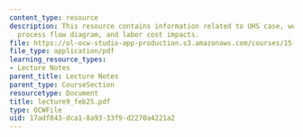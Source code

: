 ```yaml
---
content_type: resource
description: This resource contains information related to UHS case, webvan case,
  process flow diagram, and labor cost impacts.
file: https://ol-ocw-studio-app-production.s3.amazonaws.com/courses/15-760a-operations-management-spring-2002/17adf843dca18a9333f9d2270a4221a2_lecture9_feb25.pdf
file_type: application/pdf
learning_resource_types:
- Lecture Notes
parent_title: Lecture Notes
parent_type: CourseSection
resourcetype: Document
title: lecture9_feb25.pdf
type: OCWFile
uid: 17adf843-dca1-8a93-33f9-d2270a4221a2
---
```

